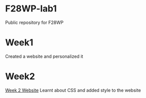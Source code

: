 # F28WP-lab1
Public repository for F28WP

# Week1
Created a website and personalized it

# Week2
[Week 2 Website](https://adwii-iii.github.io/F28WP-lab1/week2/)
Learnt about CSS and added style to the website
